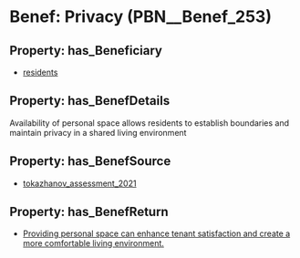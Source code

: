 # Benef: __Privacy__ (PBN__Benef_253)

## Property: has_Beneficiary

* [residents](../Stakeholder/PBN__Stakeholder_59)

## Property: has_BenefDetails

Availability of personal space allows residents to establish boundaries and maintain privacy in a shared living environment

## Property: has_BenefSource

* [tokazhanov_assessment_2021](../Article/PBN__Article_51)

## Property: has_BenefReturn

* [Providing personal space can enhance tenant satisfaction and create a more comfortable living environment.](../BenefReturn/PBN__BenefReturn_265)

